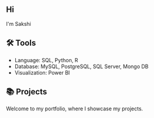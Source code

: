 ## Hi 
I'm Sakshi 

## 🛠 Tools
<ul>
  <li>Language: SQL, Python, R</li>
  <li>Database: MySQL, PostgreSQL, SQL Server, Mongo DB</li>
  <li>Visualization: Power BI</li>
</ul>

## 📚 Projects
Welcome to my portfolio, where I showcase my projects.
